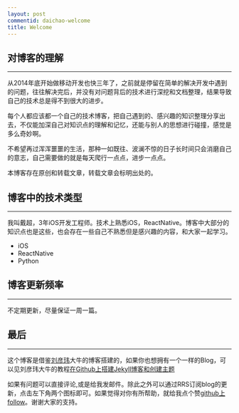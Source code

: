 ```yaml
---
layout: post
commentid: daichao-welcome
title: Welcome
---
```


## 对博客的理解
----

从2014年底开始做移动开发也快三年了，之前就是停留在简单的解决开发中遇到的问题，往往解决完后，并没有对问题背后的技术进行深挖和文档整理，结果导致自己的技术总是得不到很大的进步。

每个人都应该都一个自己的技术博客，把自己遇到的、感兴趣的知识整理分享出去，不仅能加深自己对知识点的理解和记忆，还能与别人的思想进行碰撞，感觉是多么奇妙啊。

不希望再过浑浑噩噩的生活，那种一如既往、波澜不惊的日子长时间只会消磨自己的意志，自己需要做的就是每天爬行一点点，进步一点点。

本博客存在原创和转载文章，转载文章会标明出处的。


## 博客中的技术类型
---

我叫戴超，3年iOS开发工程师。技术上熟悉iOS，ReactNative。博客中大部分的知识点也是这些，也会存在一些自己不熟悉但是感兴趣的内容，和大家一起学习。

-   iOS 
-	ReactNative
-   Python

## 博客更新频率
---

不定期更新，尽量保证一周一篇。

## 最后
---

这个博客是借鉴[刘彦玮](http://liuyanwei.jumppo.com)大牛的博客搭建的，如果你也想拥有一个一样的Blog，可以见刘彦玮大牛的教程[在Github上搭建Jekyll博客和创建主题](http://liuyanwei.jumppo.com/2014/02/12/how-to-deploy-a-blog-on-github-by-jekyll.html)

如果有问题可以直接评论,或是给我发邮件。除此之外可以通过RRS订阅blog的更新，点击左下角两个图标即可。如果觉得对你有所帮助，就给我点个赞[github上follow](https://github.com/jifengchao)。谢谢大家的支持。